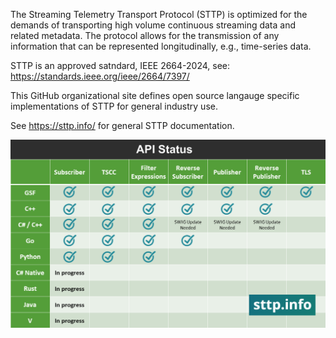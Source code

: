 The Streaming Telemetry Transport Protocol (STTP) is optimized for the demands of transporting high volume continuous streaming data and related metadata.
The protocol allows for the transmission of any information that can be represented longitudinally, e.g., time-series data.

STTP is an approved satndard, IEEE 2664-2024, see: https://standards.ieee.org/ieee/2664/7397/

This GitHub organizational site defines open source langauge specific implementations of STTP for general industry use.

See https://sttp.info/ for general STTP documentation.

![API Status](APIStatus.png)
